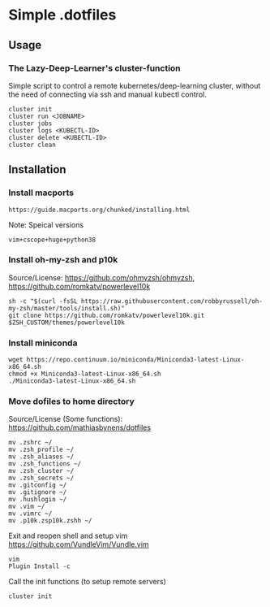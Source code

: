 # Simple .dotfiles

## Usage
### The Lazy-Deep-Learner's cluster-function
Simple script to control a remote kubernetes/deep-learning cluster, without the need of connecting via ssh and manual kubectl control.
```
cluster init
cluster run <JOBNAME>
cluster jobs
cluster logs <KUBECTL-ID>
cluster delete <KUBECTL-ID>
cluster clean
```

## Installation
### Install macports
```
https://guide.macports.org/chunked/installing.html
```

Note: Speical versions
```
vim+cscope+huge+python38
```

### Install oh-my-zsh and p10k
Source/License: https://github.com/ohmyzsh/ohmyzsh, https://github.com/romkatv/powerlevel10k

```
sh -c "$(curl -fsSL https://raw.githubusercontent.com/robbyrussell/oh-my-zsh/master/tools/install.sh)"
git clone https://github.com/romkatv/powerlevel10k.git $ZSH_CUSTOM/themes/powerlevel10k
```

### Install miniconda
```
wget https://repo.continuum.io/miniconda/Miniconda3-latest-Linux-x86_64.sh
chmod +x Miniconda3-latest-Linux-x86_64.sh
./Miniconda3-latest-Linux-x86_64.sh
```

### Move dofiles to home directory
Source/License (Some functions): https://github.com/mathiasbynens/dotfiles
```
mv .zshrc ~/
mv .zsh_profile ~/
mv .zsh_aliases ~/
mv .zsh_functions ~/
mv .zsh_cluster ~/
mv .zsh_secrets ~/
mv .gitconfig ~/
mv .gitignore ~/
mv .hushlogin ~/
mv .vim ~/
mv .vimrc ~/
mv .p10k.zsp10k.zshh ~/
```

Exit and reopen shell and setup vim
https://github.com/VundleVim/Vundle.vim
```
vim
Plugin Install -c
```

Call the init functions (to setup remote servers)
```
cluster init
```
